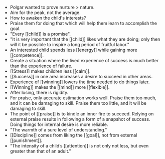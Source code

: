- Polgar wanted to prove nurture > nature.
- Aim for the peak, not the average.
- How to awaken the child's interests?
- Praise them for doing that which will help them learn to accomplish the goal.
- "Every [[child]] is a promise".
- "It is very important that the [[child]] likes what they are doing; only then will it be possible to inspire a long period of fruitful labor."
- An interested child spends less [[energy]] while gaining more [[competence]].
- Create a situation where the lived experience of success is much better than the experience of failure.
- [[Stress]] makes children less [[calm]].
- [[Success]] in one area increases a desire to succeed in other areas.
- Experience of [[winning]] lowers the time needed to do things later.
- [[Winning]] makes the [[mind]] more [[flexible]].
- After losing, there is rigidity.
- For praise, only accurate estimation works well. Praise them too much, and it can be damaging to skill. Praise them too little, and it will be damaging to skill.
- The point of [[praise]] is to kindle an inner fire to succeed. Relying on external praise results in following a form of a snapshot of success. Doing things for internal desire is more reliable.
- "The warmth of a sure level of understanding."
- [[Discipline]] comes from liking the [[goal]], not from external [[punishment]].
- “The intensity of a child’s [[attention]] is not only not less, but even greater than that of an adult.”